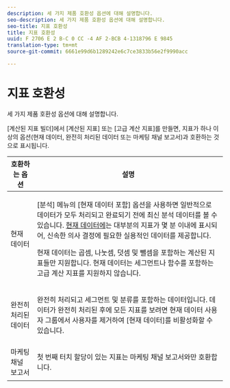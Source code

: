 ```yaml
---
description: 세 가지 제품 호환성 옵션에 대해 설명합니다.
seo-description: 세 가지 제품 호환성 옵션에 대해 설명합니다.
seo-title: 지표 호환성
title: 지표 호환성
uuid: F 2706 E 2 B-C 0 CC -4 AF 2-BCB 4-1318796 E 9845
translation-type: tm+mt
source-git-commit: 6661e99d6b1289242e6c7ce3833b56e2f9990acc

---
```



# 지표 호환성

세 가지 제품 호환성 옵션에 대해 설명합니다.

[계산된 지표 빌더]에서 [계산된 지표] 또는 [고급 계산 지표]를 만들면, 지표가 하나 이상의 옵션(현재 데이터, 완전히 처리된 데이터 또는 마케팅 채널 보고서)과 호환하는 것으로 표시됩니다.

<table id="table_DF7F6D55467B4B76AC34026465D44F7A"> 
 <thead> 
  <tr> 
   <th colname="col1" class="entry"> 호환하는 옵션 </th> 
   <th colname="col2" class="entry"> 설명 </th> 
  </tr>
 </thead>
 <tbody> 
  <tr> 
   <td colname="col1"> 현재 데이터 </td> 
   <td colname="col2"> <p>[분석] 메뉴의 [현재 데이터 포함] 옵션을 사용하면 일반적으로 데이터가 모두 처리되고 완료되기 전에 최신 분석 데이터를 볼 수 있습니다. <a href="https://marketing.adobe.com/resources/help/en_US/reference/data_latency.html" format="https" scope="external"> 현재 데이터에</a>는 대부분의 지표가 몇 분 이내에 표시되어, 신속한 의사 결정에 필요한 실용적인 데이터를 제공합니다. </p> <p>현재 데이터는 곱셈, 나눗셈, 덧셈 및 뺄셈을 포함하는 계산된 지표들만 지원합니다. 현재 데이터는 세그먼트나 함수를 포함하는 고급 계산 지표를 지원하지 않습니다. </p> </td> 
  </tr> 
  <tr> 
   <td colname="col1"> 완전히 처리된 데이터 </td> 
   <td colname="col2"> <p>완전히 처리되고 세그먼트 및 분류를 포함하는 데이터입니다. 데이터가 완전히 처리된 후에 모든 지표를 보려면 현재 데이터 사용자 그룹에서 사용자를 제거하여 [현재 데이터]를 비활성화할 수 있습니다. </p> </td> 
  </tr> 
  <tr> 
   <td colname="col1"> 마케팅 채널 보고서 </td> 
   <td colname="col2"> <p>첫 번째 터치 할당이 있는 지표는 마케팅 채널 보고서와만 호환합니다. </p> </td> 
  </tr> 
 </tbody> 
</table>

